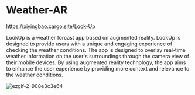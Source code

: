 # Weather-AR

https://xiyingbao.cargo.site/Look-Up

LookUp is a weather forcast app based on augmented reality.  LookUp is designed to provide users with a unique and engaging experience of checking the weather conditions. The app is designed to overlay real-time weather information on the user's surroundings through the camera view of their mobile devices. By using augmented reality technology, the app aims to enhance the user experience by providing more context and relevance to the weather conditions.


![ezgif-2-908e3c3e64](https://github.com/ariaxxxi/Weather-AR/assets/87568028/fb4a99be-25d4-4843-a0ca-5aefa7beeca4)
